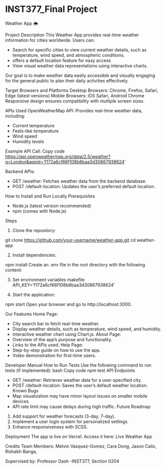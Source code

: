 # INST377_Final Project
Weather App 🌦️

Project Description
This Weather App provides real-time weather information for cities worldwide. Users can:
- Search for specific cities to view current weather details, such as temperature, wind speed, and atmospheric conditions.
- offers a default location feature for easy access
- View visual weather data representations using interactive charts.

Our goal is to make weather data easily accessible and visually engaging for the general public to plan their daily activities effectively.

Target Browsers and Platforms
  Desktop Browsers: Chrome, Firefox, Safari, Edge (latest versions)
  Mobile Browsers: iOS Safari, Android Chrome
Responsive design ensures compatibility with multiple screen sizes.

APIs Used
OpenWeatherMap API:
Provides real-time weather data, including:
- Current temperature
- Feels-like temperature
- Wind speed
- Humidity levels
  
Example API Call:
Copy code
https://api.openweathermap.org/data/2.5/weather?q=London&appid='f172a6cf66f108b8baa3d30867938624'

Backend APIs:
- GET /weather: Fetches weather data from the backend database.
- POST /default-location: Updates the user’s preferred default location.
  
How to Install and Run Locally
Prerequisites
- Node.js (latest version recommended)
- npm (comes with Node.js)
  
Steps
1. Clone the repository:

git clone https://github.com/your-username/weather-app.git
cd weather-app

2. Install dependencies:

npm install
Create an .env file in the root directory with the following content:



3. Set environment variables
makefile
API_KEY='f172a6cf66f108b8baa3d30867938624'

4. Start the application:

npm start
Open your browser and go to http://localhost:3000.

Our Features
Home Page:
- City search bar to fetch real-time weather.
- Display weather details, such as temperature, wind speed, and humidity.
- Interactive weather chart using Chart.js.
About Page:
- Overview of the app’s purpose and functionality.
- Links to the APIs used.
Help Page:
- Step-by-step guide on how to use the app.
- Video demonstration for first-time users.

Developer Manual
How to Run Tests
Use the following command to run tests (if implemented):
bash
Copy code
npm test
API Endpoints
- GET /weather: Retrieves weather data for a user-specified city.
- POST /default-location: Saves the user’s default weather location.
Known Bugs
- Map visualization may have minor layout issues on smaller mobile devices.
- API rate limit may cause delays during high traffic.
Future Roadmap
1. Add support for weather forecasts (3-day, 7-day).
2. Implement a user login system for personalized settings.
3. Enhance responsiveness with SCSS.

Deployment
The app is live on Vercel. Access it here:
Live Weather App

Credits
Team Members:
Melvin Vasquez-Gomez, 
Cara Dong, 
Jason Calix, 
Rishabh Banga, 

Supervised by: Professor Dash
-INST377, Section 0204
